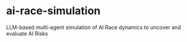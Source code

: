 # ai-race-simulation
LLM-based multi-agent simulation of AI Race dynamics to uncover and evaluate AI Risks
